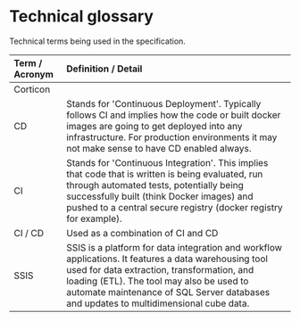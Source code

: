# Technical glossary

Technical terms being used in the specification.



| Term / Acronym | Definition / Detail |
| :--- | :--- |
| Corticon |  |
| CD | Stands for 'Continuous Deployment'. Typically follows CI and implies how the code or built docker images are going to get deployed into any infrastructure. For production environments it may not make sense to have CD enabled always. |
| CI | Stands for 'Continuous Integration'. This implies that code that is written is being evaluated, run through automated tests, potentially being successfully built \(think Docker images\) and pushed to a central secure registry \(docker registry for example\). |
| CI / CD | Used as a combination of CI and CD |
| SSIS | SSIS is a platform for data integration and workflow applications. It features a data warehousing tool used for data extraction, transformation, and loading \(ETL\). The tool may also be used to automate maintenance of SQL Server databases and updates to multidimensional cube data. |



